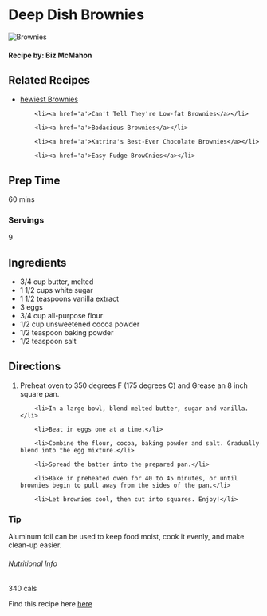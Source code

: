 <h1>Deep Dish Brownies</h1>

<img src='https://tse1.mm.bing.net/th?id=OIP.uaCGbS1-w5_jbrm39K7F4wHaHa&pid=Api&P=0' alt="Brownies"> <!-- hint: <img> tag -->

<h4>Recipe by: Biz McMahon</h4>

<h2>Related Recipes</h2>
<ul>
		<li><a href='a'>hewiest Brownies</a></li>

		<li><a href='a'>Can't Tell They're Low-fat Brownies</a></li>
		
		<li><a href='a'>Bodacious Brownies</a></li>
		
		<li><a href='a'>Katrina's Best-Ever Chocolate Brownies</a></li>

		<li><a href='a'>Easy Fudge BrowCnies</a></li>
</ul>

<h2>Prep Time</h2>
<span>60 mins</span>

<h3>Servings</h3>
<span>9</span>

<h2>Ingredients</h2>
<ul>
		<li>3/4 cup butter, melted</li>
		<li>1 1/2 cups white sugar</li>
		<li>1 1/2 teaspoons vanilla extract</li>
		<li>3 eggs</li>
		<li>3/4 cup all-purpose flour</li>
		<li>1/2 cup unsweetened cocoa powder</li>
		<li>1/2 teaspoon baking powder</li>
		<li>1/2 teaspoon salt</li>
</ul>


<h2>Directions</h2>
<ol>
		<li>Preheat oven to 350 degrees F (175 degrees C) and Grease an 8 inch square pan.</li>

		<li>In a large bowl, blend melted butter, sugar and vanilla.</li>

		<li>Beat in eggs one at a time.</li>

		<li>Combine the flour, cocoa, baking powder and salt. Gradually blend into the egg mixture.</li>

		<li>Spread the batter into the prepared pan.</li>

		<li>Bake in preheated oven for 40 to 45 minutes, or until brownies begin to pull away from the sides of the pan.</li>

		<li>Let brownies cool, then cut into squares. Enjoy!</li>
</ol>
	


<h3>Tip</h3>

<p>Aluminum foil can be used to keep food moist, cook it evenly, and make clean-up easier.</p>


<h6>Nutritional Info</h6>

<span>340 cals</span>


<p>Find this recipe here <a href='http://allrecipes.com/recipe/11063/deep-dish-brownies'>here</a></p>
